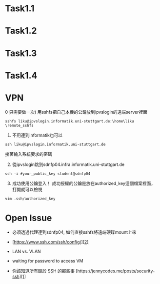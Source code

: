 


# Task1.1

# Task1.2

# Task1.3

# Task1.4

# VPN

0 只需要做一次) 
用sshfs把自己本機的公鑰放到ipvslogin的遠端server裡面
```
sshfs liku@ipvslogin.informatik.uni-stuttgart.de:\home\liku \remote_sshfs
```

1. 不用連到informatik也可以
```
ssh liku@ipvslogin.informatik.uni-stuttgart.de
```
接著輸入系統要求的密碼

2. 從ipvslogin跳到sdnfp04.infra.informatik.uni-stuttgart.de

```
ssh -i #your_public_key student@sdnfp04
```

3. 成功使用公鑰登入！
成功授權的公鑰是放在authorized_key這個檔案裡面，打開就可以檢視
```
vim .ssh/authorized_key
```


# Open Issue
- 必須透過代理連到sdnfp04, 如何直接sshfs將遠端硬碟mount上來
- [https://www.ssh.com/ssh/config/][2] 
- LAN vs. VLAN
- waiting for password to access VM

- 你該知道所有關於 SSH 的那些事 [https://jennycodes.me/posts/security-ssh][1]

[1]: https://jennycodes.me/posts/security-ssh
[2]: https://www.ssh.com/ssh/config/